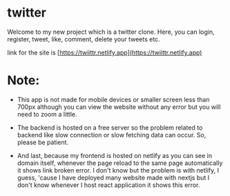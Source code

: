 # twitter

Welcome to my new project which is a twitter clone. Here, you can login, register, tweet, like, comment, delete your tweets etc.

link for the site is [https://twiittr.netlify.app](https://twiittr.netlify.app)

# Note:

- This app is not made for mobile devices or smaller screen less than 700px although you can view the website without any error but you will need to zoom a little.

- The backend is hosted on a free server so the problem related to backend like slow connection or slow fetching data can occur. So, please be patient.

- And last, because my frontend is hosted on netlify as you can see in domain itself, whenever the page reload to the same page automatically it shows link broken error. I don't know but the problem is with netlify, I guess, 'cause I have deployed many website made with nextjs but I don't know whenever I host react application it shows this error.
